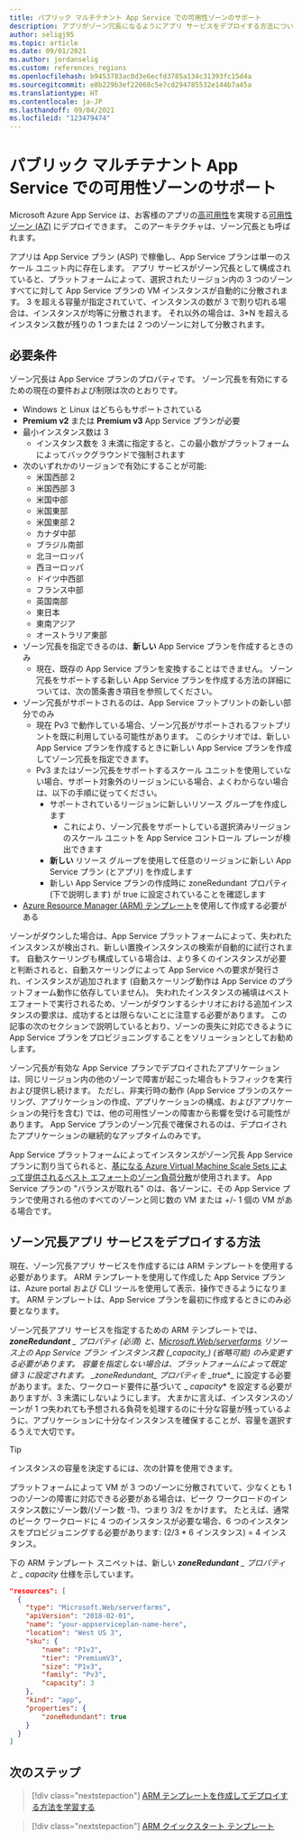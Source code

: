 ```yaml
---
title: パブリック マルチテナント App Service での可用性ゾーンのサポート
description: アプリがゾーン冗長になるようにアプリ サービスをデプロイする方法について説明します。
author: seligj95
ms.topic: article
ms.date: 09/01/2021
ms.author: jordanselig
ms.custom: references_regions
ms.openlocfilehash: b9453783ac0d3e6ecfd3785a134c31393fc15d4a
ms.sourcegitcommit: e8b229b3ef22068c5e7cd294785532e144b7a45a
ms.translationtype: HT
ms.contentlocale: ja-JP
ms.lasthandoff: 09/04/2021
ms.locfileid: "123479474"
---
```

# <a name="availability-zone-support-for-public-multi-tenant-app-service"></a>パブリック マルチテナント App Service での可用性ゾーンのサポート

Microsoft Azure App Service は、お客様のアプリの[高可用性](https://en.wikipedia.org/wiki/High_availability)を実現する[可用性ゾーン (AZ)](../availability-zones/az-overview.md) にデプロイできます。 このアーキテクチャは、ゾーン冗長とも呼ばれます。

アプリは App Service プラン (ASP) で稼働し、App Service プランは単一のスケール ユニット内に存在します。 アプリ サービスがゾーン冗長として構成されていると、プラットフォームによって、選択されたリージョン内の 3 つのゾーンすべてに対して App Service プランの VM インスタンスが自動的に分散されます。 3 を超える容量が指定されていて、インスタンスの数が 3 で割り切れる場合は、インスタンスが均等に分散されます。 それ以外の場合は、3*N を超えるインスタンス数が残りの 1 つまたは 2 つのゾーンに対して分散されます。

## <a name="requirements"></a>必要条件

ゾーン冗長は App Service プランのプロパティです。 ゾーン冗長を有効にするための現在の要件および制限は次のとおりです。

- Windows と Linux はどちらもサポートされている
- **Premium v2** または **Premium v3** App Service プランが必要
- 最小インスタンス数は 3
  - インスタンス数を 3 未満に指定すると、この最小数がプラットフォームによってバックグラウンドで強制されます
- 次のいずれかのリージョンで有効にすることが可能:
  - 米国西部 2
  - 米国西部 3
  - 米国中部
  - 米国東部
  - 米国東部 2
  - カナダ中部
  - ブラジル南部
  - 北ヨーロッパ
  - 西ヨーロッパ
  - ドイツ中西部
  - フランス中部
  - 英国南部
  - 東日本
  - 東南アジア
  - オーストラリア東部
- ゾーン冗長を指定できるのは、**新しい** App Service プランを作成するときのみ
  - 現在、既存の App Service プランを変換することはできません。 ゾーン冗長をサポートする新しい App Service プランを作成する方法の詳細については、次の箇条書き項目を参照してください。
- ゾーン冗長がサポートされるのは、App Service フットプリントの新しい部分でのみ
  - 現在 Pv3 で動作している場合、ゾーン冗長がサポートされるフットプリントを既に利用している可能性があります。 このシナリオでは、新しい App Service プランを作成するときに新しい App Service プランを作成してゾーン冗長を指定できます。
  - Pv3 またはゾーン冗長をサポートするスケール ユニットを使用していない場合、サポート対象外のリージョンにいる場合、よくわからない場合は、以下の手順に従ってください。
    - サポートされているリージョンに新しいリソース グループを作成します
        - これにより、ゾーン冗長をサポートしている選択済みリージョンのスケール ユニットを App Service コントロール プレーンが検出できます
    - **新しい** リソース グループを使用して任意のリージョンに新しい App Service プラン (とアプリ) を作成します
    - 新しい App Service プランの作成時に zoneRedundant プロパティ (下で説明します) が true に設定されていることを確認します
- [Azure Resource Manager (ARM) テンプレート](../azure-resource-manager/templates/overview.md)を使用して作成する必要がある

ゾーンがダウンした場合は、App Service プラットフォームによって、失われたインスタンスが検出され、新しい置換インスタンスの検索が自動的に試行されます。 自動スケーリングも構成している場合は、より多くのインスタンスが必要と判断されると、自動スケーリングによって App Service への要求が発行され、インスタンスが追加されます (自動スケーリング動作は App Service のプラットフォーム動作に依存していません)。 失われたインスタンスの補填はベストエフォートで実行されるため、ゾーンがダウンするシナリオにおける追加インスタンスの要求は、成功するとは限らないことに注意する必要があります。 この記事の次のセクションで説明しているとおり、ゾーンの喪失に対応できるように App Service プランをプロビジョニングすることをソリューションとしてお勧めします。

ゾーン冗長が有効な App Service プランでデプロイされたアプリケーションは、同じリージョン内の他のゾーンで障害が起こった場合もトラフィックを実行および提供し続けます。 ただし、非実行時の動作 (App Service プランのスケーリング、アプリケーションの作成、アプリケーションの構成、およびアプリケーションの発行を含む) では、他の可用性ゾーンの障害から影響を受ける可能性があります。 App Service プランのゾーン冗長で確保されるのは、デプロイされたアプリケーションの継続的なアップタイムのみです。

App Service プラットフォームによってインスタンスがゾーン冗長 App Service プランに割り当てられると、[基になる Azure Virtual Machine Scale Sets によって提供されるベスト エフォートのゾーン負荷分散](../virtual-machine-scale-sets/virtual-machine-scale-sets-use-availability-zones.md#zone-balancing)が使用されます。 App Service プランの "バランスが取れる" のは、各ゾーンに、その App Service プランで使用される他のすべてのゾーンと同じ数の VM または +/- 1 個の VM がある場合です。

## <a name="how-to-deploy-a-zone-redundant-app-service"></a>ゾーン冗長アプリ サービスをデプロイする方法

現在、ゾーン冗長アプリ サービスを作成するには ARM テンプレートを使用する必要があります。 ARM テンプレートを使用して作成した App Service プランは、Azure portal および CLI ツールを使用して表示、操作できるようになります。 ARM テンプレートは、App Service プランを最初に作成するときにのみ必要となります。

ゾーン冗長アプリ サービスを指定するための ARM テンプレートでは、***zoneRedundant** _ プロパティ (必須) と、[Microsoft.Web/serverfarms](https://docs.microsoft.com/azure/templates/microsoft.web/serverfarms?tabs=json) リソース上の App Service プラン インスタンス数 (_*_capacity_*_) (省略可能) のみ変更する必要があります。 容量を指定しない場合は、プラットフォームによって既定値 3 に設定されます。 _*_zoneRedundant_*_ プロパティを _*_true_*_ に設定する必要があります。また、ワークロード要件に基づいて _ *_capacity_** を設定する必要がありますが、3 未満にしないようにします。 大まかに言えば、インスタンスのゾーンが 1 つ失われても予想される負荷を処理するのに十分な容量が残っているように、アプリケーションに十分なインスタンスを確保することが、容量を選択するうえで大切です。

> [!TIP]
> インスタンスの容量を決定するには、次の計算を使用できます。
>
> プラットフォームによって VM が 3 つのゾーンに分散されていて、少なくとも 1 つのゾーンの障害に対応できる必要がある場合は、ピーク ワークロードのインスタンス数にゾーン数/(ゾーン数 -1)、つまり 3/2 をかけます。 たとえば、通常のピーク ワークロードに 4 つのインスタンスが必要な場合、6 つのインスタンスをプロビジョニングする必要があります: (2/3 * 6 インスタンス) = 4 インスタンス。
>

下の ARM テンプレート スニペットは、新しい ***zoneRedundant** _ プロパティと _ *_capacity_** 仕様を示しています。

```json
"resources": [
  {
    "type": "Microsoft.Web/serverfarms",
    "apiVersion": "2018-02-01",
    "name": "your-appserviceplan-name-here",
    "location": "West US 3",
    "sku": {
        "name": "P1v3",
        "tier": "PremiumV3",
        "size": "P1v3",
        "family": "Pv3",
        "capacity": 3
    },
    "kind": "app",
    "properties": {
        "zoneRedundant": true
    }
  }
]
```

## <a name="next-steps"></a>次のステップ

> [!div class="nextstepaction"]
> [ARM テンプレートを作成してデプロイする方法を学習する](../azure-resource-manager/templates/quickstart-create-templates-use-visual-studio-code.md)

> [!div class="nextstepaction"]
> [ARM クイックスタート テンプレート](https://azure.microsoft.com/resources/templates/)
